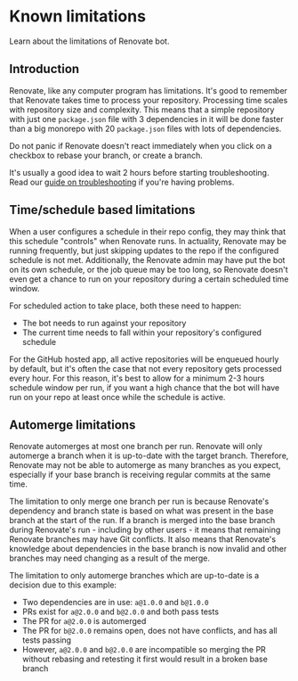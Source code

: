 # Known limitations

Learn about the limitations of Renovate bot.

## Introduction

Renovate, like any computer program has limitations.
It's good to remember that Renovate takes time to process your repository.
Processing time scales with repository size and complexity.
This means that a simple repository with just one `package.json` file with 3 dependencies in it will be done faster than a big monorepo with 20 `package.json` files with lots of dependencies.

Do not panic if Renovate doesn't react immediately when you click on a checkbox to rebase your branch, or create a branch.

It's usually a good idea to wait 2 hours before starting troubleshooting.
Read our [guide on troubleshooting](https://docs.renovatebot.com/troubleshooting/) if you're having problems.

## Time/schedule based limitations

When a user configures a schedule in their repo config, they may think that this schedule "controls" when Renovate runs.
In actuality, Renovate may be running frequently, but just skipping updates to the repo if the configured schedule is not met.
Additionally, the Renovate admin may have put the bot on its own schedule, or the job queue may be too long, so Renovate doesn't even get a chance to run on your repository during a certain scheduled time window.

For scheduled action to take place, both these need to happen:
- The bot needs to run against your repository
- The current time needs to fall within your repository's configured schedule

For the GitHub hosted app, all active repositories will be enqueued hourly by default, but it's often the case that not every repository gets processed every hour.
For this reason, it's best to allow for a minimum 2-3 hours schedule window per run, if you want a high chance that the bot will have run on your repo at least once while the schedule is active.

## Automerge limitations

Renovate automerges at most one branch per run.
Renovate will only automerge a branch when it is up-to-date with the target branch.
Therefore, Renovate may not be able to automerge as many branches as you expect, especially if your base branch is receiving regular commits at the same time.

The limitation to only merge one branch per run is because Renovate's dependency and branch state is based on what was present in the base branch at the start of the run.
If a branch is merged into the base branch during Renovate's run - including by other users - it means that remaining Renovate branches may have Git conflicts. It also means that Renovate's knowledge about dependencies in the base branch is now invalid and other branches may need changing as a result of the merge.

The limitation to only automerge branches which are up-to-date is a decision due to this example:
- Two dependencies are in use: `a@1.0.0` and `b@1.0.0`
- PRs exist for `a@2.0.0` and `b@2.0.0` and both pass tests
- The PR for `a@2.0.0` is automerged
- The PR for `b@2.0.0` remains open, does not have conflicts, and has all tests passing
- However, `a@2.0.0` and `b@2.0.0` are incompatible so merging the PR without rebasing and retesting it first would result in a broken base branch
